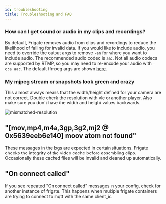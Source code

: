 ```yaml
---
id: troubleshooting
title: Troubleshooting and FAQ
---
```


### How can I get sound or audio in my clips and recordings?
By default, Frigate removes audio from clips and recordings to reduce the likelihood of failing for invalid data. If you would like to include audio, you need to override the output args to remove `-an` for where you want to include audio. The recommended audio codec is `aac`. Not all audio codecs are supported by RTMP, so you may need to re-encode your audio with `-c:a aac`. The default ffmpeg args are shown [here](/frigate/configuration/index#ffmpeg).

### My mjpeg stream or snapshots look green and crazy
This almost always means that the width/height defined for your camera are not correct. Double check the resolution with vlc or another player. Also make sure you don't have the width and height values backwards.

![mismatched-resolution](/img/mismatched-resolution.jpg)

## "[mov,mp4,m4a,3gp,3g2,mj2 @ 0x5639eeb6e140] moov atom not found"

These messages in the logs are expected in certain situations. Frigate checks the integrity of the video cache before assembling clips. Occasionally these cached files will be invalid and cleaned up automatically.

## "On connect called"

If you see repeated "On connect called" messages in your config, check for another instance of frigate. This happens when multiple frigate containers are trying to connect to mqtt with the same client_id.
